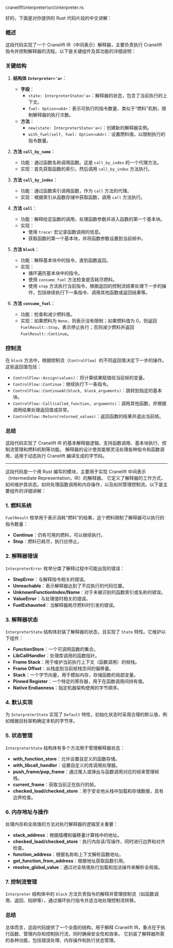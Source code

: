 cranelift\interpreter\src\interpreter.rs

好的，下面是对你提供的 Rust 代码片段的中文讲解：

### 概述

这段代码实现了一个 Cranelift IR（中间表示）解释器，主要负责执行 Cranelift 指令并控制解释器的流程。以下是关键组件及其功能的详细说明：

### 关键结构

1. **结构体 `Interpreter<'a>`**：
   - **字段**：
     - `state: InterpreterState<'a>`：解释器的状态，包含了当前执行的上下文。
     - `fuel: Option<u64>`：表示可执行的指令数量，类似于“燃料”机制，限制解释器的执行次数。
   - **方法**：
     - `new(state: InterpreterState<'a>)`：创建新的解释器实例。
     - `with_fuel(self, fuel: Option<u64>)`：设置燃料值，以限制执行的指令数量。

2. **方法 `call_by_name`**：
   - 功能：通过函数名称调用函数。这是 `call_by_index` 的一个代理方法。
   - 实现：首先获取函数的索引，然后调用 `call_by_index` 方法执行。

3. **方法 `call_by_index`**：
   - 功能：通过函数索引调用函数，作为 `call` 方法的代理。
   - 实现：根据索引从函数存储中获取函数，调用 `call` 方法执行。

4. **方法 `call`**：
   - 功能：解释给定函数的调用，处理函数参数并进入函数的第一个基本块。
   - 实现：
     - 使用 `trace!` 宏记录函数调用的信息。
     - 获取函数的第一个基本块，并将函数参数设置到当前帧中。

5. **方法 `block`**：
   - 功能：解释基本块中的指令，直到函数返回。
   - 实现：
     - 循环遍历基本块中的指令。
     - 使用 `consume_fuel` 方法检查是否耗尽燃料。
     - 使用 `step` 方法执行当前指令，根据返回的控制流结果处理下一步的操作，包括继续执行下一条指令、调用其他函数或返回结果等。

6. **方法 `consume_fuel`**：
   - 功能：检查和减少燃料值。
   - 实现：如果燃料为 `None`，则表示没有限制；如果燃料值为 0，则返回 `FuelResult::Stop`，表示停止执行；否则减少燃料并返回 `FuelResult::Continue`。

### 控制流

在 `block` 方法中，根据控制流（`ControlFlow`）的不同返回值决定下一步的操作。这些返回值包括：
- `ControlFlow::Assign(values)`：将计算结果赋值给当前帧的变量。
- `ControlFlow::Continue`：继续执行下一条指令。
- `ControlFlow::ContinueAt(block, block_arguments)`：跳转到指定的基本块。
- `ControlFlow::Call(called_function, arguments)`：调用其他函数，并根据调用结果处理返回值或异常。
- `ControlFlow::Return(returned_values)`：返回函数的结果并退出当前帧。

### 总结

这段代码实现了 Cranelift IR 的基本解释器逻辑，支持函数调用、基本块执行、控制流管理和燃料机制等功能。
解释器的设计使其能够灵活处理各种指令和函数调用，适用于动态执行 Cranelift 编译生成的字节码。

---
这段代码是一个用 Rust 编写的模块，主要用于实现 Cranelift 中间表示（Intermediate Representation，IR）的解释器。
它定义了解释器的工作方式，如何维护其状态，如何处理函数调用和内存操作，以及如何管理控制流。以下是主要组件的详细讲解：

### 1. 燃料系统
`FuelResult` 枚举用于表示消耗“燃料”的结果，这个燃料限制了解释器可以执行的指令数量：

- **Continue**：仍有可用的燃料，可以继续执行。
- **Stop**：燃料已耗尽，执行应停止。

### 2. 解释器错误
`InterpreterError` 枚举分类了解释过程中可能出现的错误：

- **StepError**：与解释指令相关的错误。
- **Unreachable**：表示解释器达到了不应执行的代码位置。
- **UnknownFunctionIndex/Name**：对于未被识别的函数索引或名称的错误。
- **ValueError**：与处理值时相关的错误。
- **FuelExhausted**：当解释器耗尽燃料时引发的错误。

### 3. 解释器状态
`InterpreterState` 结构体封装了解释器的状态，且实现了 `State` 特性。它维护以下组件：

- **FunctionStore**：一个可调用函数的集合。
- **LibCallHandler**：处理库调用的函数指针。
- **Frame Stack**：用于维护当前执行上下文（函数调用）的帧栈。
- **Frame Offset**：从栈底到当前帧栈空间的偏移量。
- **Stack**：一个字节向量，用于模拟内存，存储函数的局部变量。
- **Pinned Register**：一个特定的寄存器，用于在函数调用间持有值。
- **Native Endianness**：指定机器架构使用的字节顺序。

### 4. 默认实现
为 `InterpreterState` 实现了 `Default` 特性，初始化状态时采用合理的默认值，例如根据目标架构确定本机的字节序。

### 5. 状态管理
`InterpreterState` 结构体有多个方法用于管理解释器状态：

- **with_function_store**：允许设置自定义的函数存储。
- **with_libcall_handler**：设置自定义的库调用处理器。
- **push_frame/pop_frame**：通过推入或弹出与函数调用对应的帧来管理帧栈。
- **current_frame**：获取当前正在执行的帧。
- **checked_load/checked_store**：用于安全地从栈中加载和存储数据，具有边界检查。

### 6. 内存地址与操作
处理内存和全局值的方法对执行解释器的逻辑至关重要：

- **stack_address**：根据插槽和偏移量计算栈中的地址。
- **checked_load/checked_store**：执行内存读/写操作，同时进行边界和对齐检查。
- **function_address**：根据名称和上下文解析函数地址。
- **get_function_from_address**：根据地址获取函数引用。
- **resolve_global_value**：通过对全局值执行加载和加法操作来解析全局值。

### 7. 控制流管理
`Interpreter` 结构体中的 `block` 方法负责指令的解释并管理控制流（如函数调用、返回、陷阱等），通过循环执行指令并适当地处理控制流转移。

### 总结
总体而言，这段代码提供了一个全面的结构，用于解释 Cranelift IR，重点在于执行函数、管理内存和控制执行流，同时确保安全性和效率。
它封装了解释器所需的各种功能，包括错误处理、内存操作和执行状态管理。
